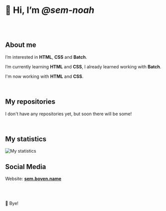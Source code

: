 <html>
  <head>
    <meta name="viewport" content="width=device-width, initial-scale=1.0">
    <meta charset="UTF-8">
  </head>
  
  <body>
    <h1>👋 Hi, I’m <i>@sem-noah</i></h1>
    <br><br>
    <h2>About me</h2>
    <p>I’m interested in <strong>HTML</strong>, <strong>CSS</strong> and <strong>Batch</strong>.</p>
    <p>I’m currently learning <strong>HTML</strong> and <strong>CSS</strong>, I already learned working with <strong>Batch</strong>.</p>
    <p>I'm now working with <strong>HTML</strong> and <strong>CSS</strong>.</p>
    <br>
    <h2>My repositories</h2>
    <p>I don't have any repositories yet, but soon there will be some!</p>
    <br>
    <h2>My statistics</h2>
    <img src="https://github-readme-stats.vercel.app/api?username=sem-noah&show_icons=true&count_private=true" alt="My statistics">
    <br>
    <h2>Social Media</h2>
    <p>Website: <a href="https://sem.boven.name"><strong>sem.boven.name</strong></a></p>
    <br><br>
    <p>👋 Bye!</p>
  </body>
</html>

